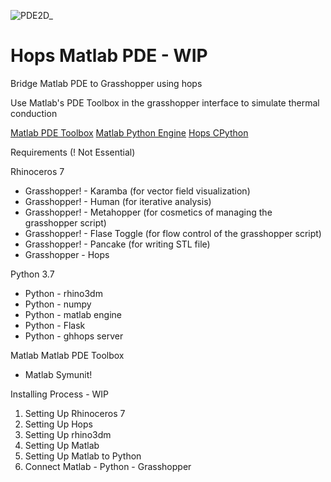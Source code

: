 ![PDE2D_](https://user-images.githubusercontent.com/90375075/138580115-b69cb1f3-5955-45ea-b0a7-55648d1fa6bf.gif)

# Hops Matlab PDE - WIP
Bridge Matlab PDE to Grasshopper using hops

Use Matlab's PDE Toolbox in the grasshopper interface to simulate thermal conduction

[Matlab PDE Toolbox](https://www.mathworks.com/products/pde.html)
[Matlab Python Engine](https://www.mathworks.com/help/matlab/matlab-engine-for-python.html)
[Hops CPython](https://github.com/mcneel/compute.rhino3d/tree/master/src/ghhops-server-py)

Requirements (! Not Essential)

Rhinoceros 7
* Grasshopper! - Karamba (for vector field visualization)
* Grasshopper! - Human (for iterative analysis)
* Grasshopper! - Metahopper (for cosmetics of managing the grasshopper script)
* Grasshopper! - Flase Toggle (for flow control of the grasshopper script)
* Grasshopper! - Pancake (for writing STL file)
* Grasshopper - Hops

Python 3.7
* Python - rhino3dm
* Python - numpy
* Python - matlab engine
* Python - Flask
* Python - ghhops server

Matlab
Matlab PDE Toolbox
* Matlab Symunit!

Installing Process - WIP
1. Setting Up Rhinoceros 7
2. Setting Up Hops
3. Setting Up rhino3dm
4. Setting Up Matlab
5. Setting Up Matlab to Python
6. Connect Matlab - Python - Grasshopper
